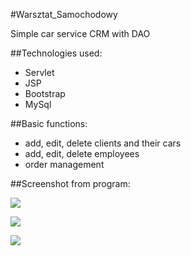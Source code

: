 #Warsztat_Samochodowy



Simple car service CRM with DAO

##Technologies used:

* Servlet 
* JSP
* Bootstrap
* MySql

    
   

##Basic functions:
* add, edit, delete clients and their cars
* add, edit, delete employees
* order management
    
   
    
    
##Screenshot from program:

![](../Warsztat_Samochodowy/1.jpg)


![](../Warsztat_Samochodowy/2.png)

![](../Warsztat_Samochodowy/3.png)

